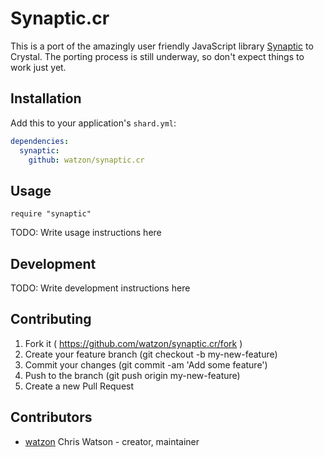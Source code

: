 # Synaptic.cr

This is a port of the amazingly user friendly JavaScript library [Synaptic](https://github.com/cazala/synaptic) to Crystal. The porting process is still underway, so don't expect things to work just yet.

## Installation

Add this to your application's `shard.yml`:

```yaml
dependencies:
  synaptic:
    github: watzon/synaptic.cr
```

## Usage

```crystal
require "synaptic"
```

TODO: Write usage instructions here

## Development

TODO: Write development instructions here

## Contributing

1. Fork it ( https://github.com/watzon/synaptic.cr/fork )
2. Create your feature branch (git checkout -b my-new-feature)
3. Commit your changes (git commit -am 'Add some feature')
4. Push to the branch (git push origin my-new-feature)
5. Create a new Pull Request

## Contributors

- [watzon](https://github.com/watzon) Chris Watson - creator, maintainer
